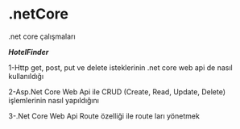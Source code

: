 # .netCore
.net core çalışmaları

*****HotelFinder*****

 1-Http get, post, put ve delete isteklerinin .net core web api de nasıl kullanıldığı
 
 2-Asp.Net Core Web Api ile CRUD (Create, Read, Update, Delete) işlemlerinin nasıl yapıldığını
 
 3-.Net Core Web Api Route özelliği ile route ları yönetmek

